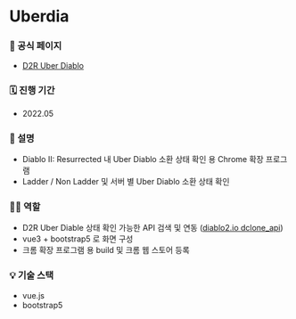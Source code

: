 # Uberdia

### 👋 공식 페이지

 - [D2R Uber Diablo](https://chrome.google.com/webstore/detail/d2r-uber-diablo/aoljfhhigdafjmlbfhnghkbpcjdjhfgf?hl=ko)

### 🗓️ 진행 기간

- 2022.05

### 📝 설명

- Diablo II: Resurrected 내 Uber Diablo 소환 상태 확인 용 Chrome 확장 프로그램
- Ladder / Non Ladder 및 서버 별  Uber Diablo 소환 상태 확인

### 🧑‍💻 역할

- D2R Uber Diable 상태 확인 가능한 API 검색 및 연동 ([diablo2.io dclone_api](https://diablo2.io/forums/diablo-clone-uber-diablo-tracker-public-api-t906872.html))
- vue3 + bootstrap5 로 화면 구성
- 크롬 확장 프로그램 용 build 및 크롬 웹 스토어 등록

### 💡 기술 스택

- vue.js
- bootstrap5
